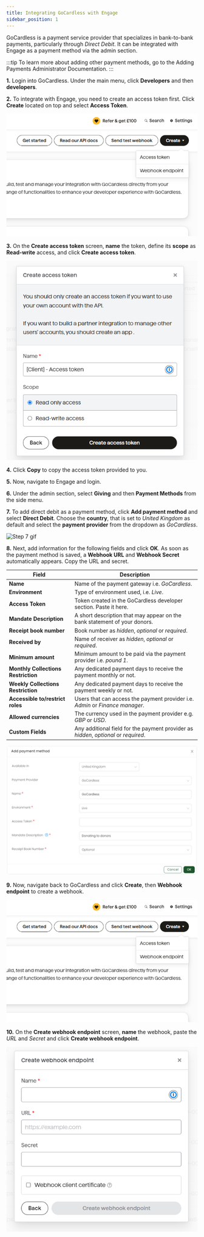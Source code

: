```yaml
---
title: Integrating GoCardless with Engage
sidebar_position: 1
---
```


GoCardless is a payment service provider that specializes in bank-to-bank payments, particularly through *Direct Debit*. It can be integrated with Engage as a payment method via the admin section.

:::tip
To learn more about adding other payment methods, go to the Adding Payments Administrator Documentation.
:::

**1.** Login into GoCardless. Under the main menu, click **Developers** and then **developers**.

**2.** To integrate with Engage, you need to create an access token first. Click **Create** located on top and select **Access Token**.

![Step 2](./step-2.png)

**3.** On the **Create access token** screen, **name** the token, define its **scope** as **Read-write** access, and click **Create access token**.

![Step 3](./step-3.png)

**4.** Click **Copy** to copy the access token provided to you.

**5.** Now, navigate to Engage and login.

**6.** Under the admin section, select **Giving** and then **Payment Methods** from the side menu. 

**7.** To add direct debit as a payment method, click **Add payment method** and select **Direct Debit**. Choose the **country**, that is set to *United Kingdom* as default and select the **payment provider** from the dropdown as *GoCardless*.

![Step 7 gif](./step-7.gif)

**8.** Next, add information for the following fields and click **OK**. As soon as the payment method is saved, a **Webhook URL** and **Webhook Secret** automatically appears. Copy the URL and secret.

| Field | Description |
| ----- | ----------- |
| **Name** | Name of the payment gateway i.e. *GoCardless*. | 
| **Environment** | Type of environment used, i.e. *Live*. |
| **Access Token** | Token created in the GoCardless developer section. Paste it here. |
| **Mandate Description** | A short description that may appear on the bank statement of your donors. |
| **Receipt book number** | Book number as *hidden*, *optional* or *required*. |
| **Received by** | Name of receiver as *hidden*, *optional* or *required*. |
| **Minimum amount** | Minimum amount to be paid via the payment provider i.e. *pound 1*. |
| **Monthly Collections Restriction** | Any dedicated payment days to receive the payment monthly or not. |
| **Weekly Collections Restriction** | Any dedicated payment days to receive the payment weekly or not. |
| **Accessible to/restrict roles** | Users that can access the payment provider i.e. *Admin* or *Finance manager*. |
| **Allowed currencies** | The currency used in the payment provider e.g. *GBP* or *USD*.  |
| **Custom Fields** | Any additional field for the payment provider as *hidden*, *optional* or *required*.  | 

![Step 8](./step-8.jpg)

**9.** Now, navigate back to GoCardless and click **Create**, then **Webhook endpoint** to create a webhook.

![Step 9](./step-9.png)

**10.**  On the **Create webhook endpoint** screen, **name** the webhook, paste the *URL* and *Secret* and click **Create webhook endpoint**.

![Step 10](./step-10.png)